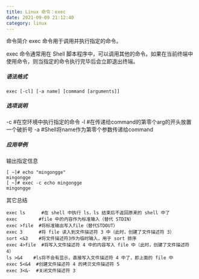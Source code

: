 ```yaml
---
title: Linux 命令：exec
date: 2021-09-09 21:12:40
category: linux
---
```

命令简介
exec 命令用于调用并执行指定的命令。

exec 命令通常用在 Shell 脚本程序中，可以调用其他的命令。如果在当前终端中使用命令，则当指定的命令执行完毕后会立即退出终端。

##### 语法格式
```
exec [-cl] [-a name] [command [arguments]]
```
#####  选项说明
-c  #在空环境中执行指定的命令
-l  #在传递给command的第零个arg的开头放置一个破折号
-a  #Shell将name作为第零个参数传递给command

##### 应用举例
输出指定信息
```
[ ~]# echo "mingongge"
mingongge
[ ~]# exec -c echo mingongge
mingongge
```
其它总结
```
exec ls      #在 shell 中执行 ls，ls 结束后不返回原来的 shell 中了
exec        #file 中的内容作为标准输入（替代 STDIN）
exec >file  #将标准输出写入file（替代STDOUT）
exec 3      #将 file 读入到文件描述符 3 中（此时，创建了文件描述符 3）
sort <&3    #将文件描述符3作为临时输入，用于 sort 排序
exec 4>file  #将写入文件描述符 4 中的内容写入 file 中（此时，创建了文件描述符 4）
ls >&4    #ls将不会有显示，直接写入文件描述符 4 中了，即上面的 file 中
exec 5<&4  #创建文件描述符 4 的拷贝文件描述符 5
exec 3<&-  #关闭文件描述符 3
```
